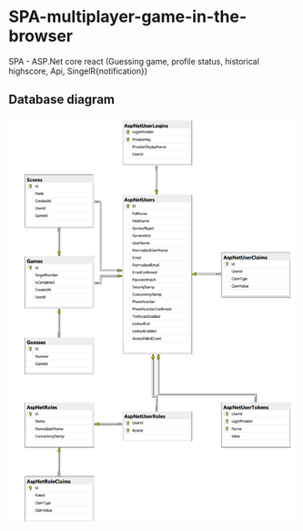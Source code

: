 # SPA-multiplayer-game-in-the-browser
SPA - ASP.Net core react (Guessing game, profile status, historical highscore, Api, SingelR{notification})
## Database diagram

![alt text](database-diagram.png)

